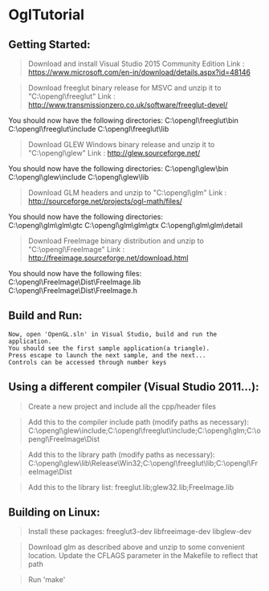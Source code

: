 OglTutorial
===========

Getting Started:
----------------
> Download and install Visual Studio 2015 Community Edition
  Link : https://www.microsoft.com/en-in/download/details.aspx?id=48146
  
> Download freeglut binary release for MSVC and unzip it to "C:\opengl\freeglut"
  Link : http://www.transmissionzero.co.uk/software/freeglut-devel/ 

  You should now have the following directories:
	C:\opengl\freeglut\bin
	C:\opengl\freeglut\include
	C:\opengl\freeglut\lib
 
> Download GLEW Windows binary release and unzip it to "C:\opengl\glew"
  Link : http://glew.sourceforge.net/
  
  You should now have the following directories:
	C:\opengl\glew\bin
	C:\opengl\glew\include
	C:\opengl\glew\lib

> Download GLM headers and unzip to "C:\opengl\glm"
  Link : http://sourceforge.net/projects/ogl-math/files/

  You should now have the following directories:	
	C:\opengl\glm\glm\gtc
	C:\opengl\glm\glm\gtx
	C:\opengl\glm\glm\detail

> Download FreeImage binary distribution and unzip to "C:\opengl\FreeImage"	
  Link : http://freeimage.sourceforge.net/download.html
  
  You should now have the following files:
    C:\opengl\FreeImage\Dist\FreeImage.lib
    C:\opengl\FreeImage\Dist\FreeImage.h

Build and Run:
--------------
	Now, open 'OpenGL.sln' in Visual Studio, build and run the application. 
	You should see the first sample application(a triangle). 
	Press escape to launch the next sample, and the next...
	Controls can be accessed through number keys

Using a different compiler (Visual Studio 2011...):
-------------------------------------------------------
> Create a new project and include all the cpp/header files

> Add this to the compiler include path (modify paths as necessary):
	C:\opengl\glew\include;C:\opengl\freeglut\include;C:\opengl\glm;C:\opengl\FreeImage\Dist
	
> Add this to the library path (modify paths as necessary):
	C:\opengl\glew\lib\Release\Win32;C:\opengl\freeglut\lib;C:\opengl\FreeImage\Dist
	
> Add this to the library list:
	freeglut.lib;glew32.lib;FreeImage.lib

Building on Linux:
------------------
> Install these packages: freeglut3-dev libfreeimage-dev libglew-dev

> Download glm as described above and unzip to some convenient location. Update the CFLAGS parameter in the Makefile to reflect that path

> Run 'make'